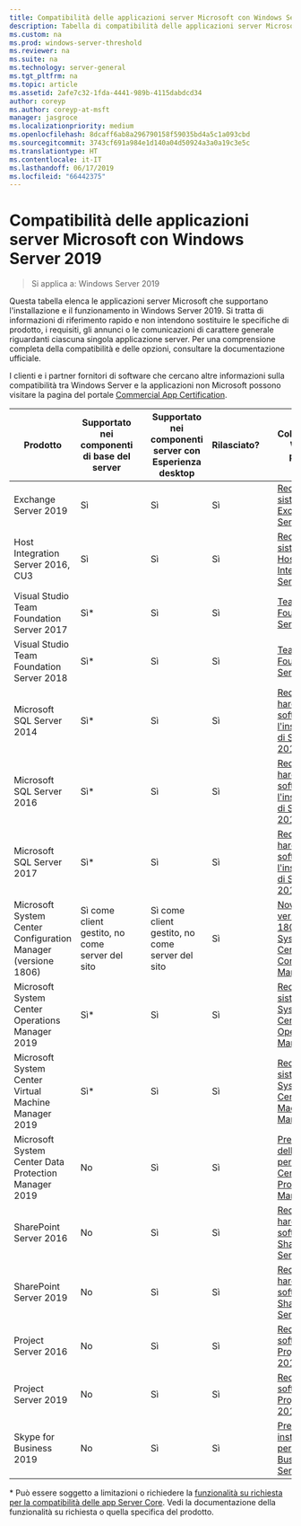 ```yaml
---
title: Compatibilità delle applicazioni server Microsoft con Windows Server 2019
description: Tabella di compatibilità delle applicazioni server Microsoft con Windows Server 2019
ms.custom: na
ms.prod: windows-server-threshold
ms.reviewer: na
ms.suite: na
ms.technology: server-general
ms.tgt_pltfrm: na
ms.topic: article
ms.assetid: 2afe7c32-1fda-4441-989b-4115dabdcd34
author: coreyp
ms.author: coreyp-at-msft
manager: jasgroce
ms.localizationpriority: medium
ms.openlocfilehash: 8dcaff6ab8a296790158f59035bd4a5c1a093cbd
ms.sourcegitcommit: 3743cf691a984e1d140a04d50924a3a0a19c3e5c
ms.translationtype: HT
ms.contentlocale: it-IT
ms.lasthandoff: 06/17/2019
ms.locfileid: "66442375"
---
```

# <a name="windows-server-2019-and-microsoft-server-application-compatibility"></a>Compatibilità delle applicazioni server Microsoft con Windows Server 2019

>Si applica a: Windows Server 2019

Questa tabella elenca le applicazioni server Microsoft che supportano l'installazione e il funzionamento in Windows Server 2019. Si tratta di informazioni di riferimento rapido e non intendono sostituire le specifiche di prodotto, i requisiti, gli annunci o le comunicazioni di carattere generale riguardanti ciascuna singola applicazione server. Per una comprensione completa della compatibilità e delle opzioni, consultare la documentazione ufficiale.

I clienti e i partner fornitori di software che cercano altre informazioni sulla compatibilità tra Windows Server e la applicazioni non Microsoft possono visitare la pagina del portale [Commercial App Certification](https://commercialappcertification.microsoft.com/).

| **Prodotto**                                                  | **Supportato nei componenti di base del server**             |   | **Supportato nei componenti server con Esperienza desktop** | **Rilasciato?** |   | **Collegamento Web del prodotto**                                                                                                                                                                                                                                                                                                                                                                                                                                                                             |
|--------------------------------------------------------------|------------------------------------------|---|-------------------------------------------------|---------------|---|--------------------------------------------------------------------------------------------------------------------------------------------------------------------------------------------------------------------------------------------------------------------------------------------------------------------------------------------------------------------------------------------------------------------------------------------------------------------------------------------------|
| Exchange Server 2019                                         | Sì                                      |   | Sì                                             | Sì           |   | [Requisiti di sistema di Exchange Server](https://docs.microsoft.com/Exchange/plan-and-deploy/system-requirements?view=exchserver-2019)                                                                        |
| Host Integration Server 2016, CU3                            | Sì                                      |   | Sì                                             | Sì            |   | [Requisiti di sistema di Host Integration Server](https://docs.microsoft.com/host-integration-server/install-and-config-guides/system-requirements)                                                            |
| Visual Studio Team Foundation Server 2017                    | Sì\*                                    |   | Sì                                             | Sì           |   | [Team Foundation Server 2017](https://docs.microsoft.com/tfs/server/requirements?view=vsts)                                                                                                                |
| Visual Studio Team Foundation Server 2018                    | Sì\*                                    |   | Sì                                             | Sì           |   | [Team Foundation Server 2018](https://docs.microsoft.com/tfs/server/requirements?view=vsts)                                                                                                                  |
| Microsoft SQL Server 2014                                    | Sì\*                                    |   | Sì                                             | Sì           |   | [Requisiti hardware e software per l'installazione di SQL Server 2014](https://docs.microsoft.com/sql/sql-server/install/hardware-and-software-requirements-for-installing-sql-server?view=sql-server-2014)   |
| Microsoft SQL Server 2016                                    | Sì\*                                    |   | Sì                                             | Sì           |   | [Requisiti hardware e software per l'installazione di SQL Server 2016](https://docs.microsoft.com/sql/sql-server/install/hardware-and-software-requirements-for-installing-sql-server?view=sql-server-2016)   |
| Microsoft SQL Server 2017                                    | Sì\*                                    |   | Sì                                             | Sì           |   | [Requisiti hardware e software per l'installazione di SQL Server 2017](https://docs.microsoft.com/sql/sql-server/install/hardware-and-software-requirements-for-installing-sql-server?view=sql-server-2017) |
| Microsoft System Center Configuration Manager (versione 1806) | Sì come client gestito, no come server del sito |   | Sì come client gestito, no come server del sito        | Sì           |   | [Novità nella versione 1806 di System Center Configuration Manager](https://docs.microsoft.com/sccm/core/plan-design/changes/whats-new-in-version-1806)                                                    |
| Microsoft System Center Operations Manager 2019              | Sì\*                                    |   | Sì                                             | Sì           |   | [Requisiti di sistema per System Center Operations Manager](https://docs.microsoft.com/system-center/scom/plan-system-requirements)                                                                                                      |
| Microsoft System Center Virtual Machine Manager 2019         | Sì\*                                    |   | Sì                                             | Sì           |   | [Requisiti di sistema per System Center Virtual Machine Manager](https://docs.microsoft.com/system-center/vmm/system-requirements)                                                                                                      |
| Microsoft System Center Data Protection Manager 2019         | No                                       |   | Sì                                             | Sì           |   | [Preparazione dell'ambiente per System Center Data Protection Manager](https://docs.microsoft.com/system-center/dpm/prepare-environment-for-dpm?view=sc-dpm-2019)                                                                                                      |
| SharePoint Server 2016                                       | No                                       |   | Sì                                             | Sì           |   | [Requisiti hardware e software per SharePoint Server 2016](https://docs.microsoft.com/SharePoint/install/hardware-and-software-requirements)                                                                |
| SharePoint Server 2019                                       | No                                       |   | Sì                                             | Sì           |   | [Requisiti hardware e software per SharePoint Server 2019](https://docs.microsoft.com/sharepoint/install/hardware-and-software-requirements-2019)                                                       |
| Project Server 2016                                          | No                                       |   | Sì                                             | Sì           |   | [Requisiti software per Project Server 2016](https://docs.microsoft.com/project/software-requirements-for-project-server-2016)                                                                                |
| Project Server 2019                                          | No                                       |   | Sì                                             | Sì           |   | [Requisiti software per Project Server 2019](https://docs.microsoft.com/project/software-requirements-for-project-server-2019)                                                                          |
| Skype for Business 2019                                      | No                                       |   | Sì                                             | Sì           |   | [Prerequisiti di installazione per Skype for Business Server](https://docs.microsoft.com/skypeforbusiness/deploy/install/install-prerequisites)                                                                          |

\* Può essere soggetto a limitazioni o richiedere la [funzionalità su richiesta per la compatibilità delle app Server Core](install-fod-19.md).
Vedi la documentazione della funzionalità su richiesta o quella specifica del prodotto.
